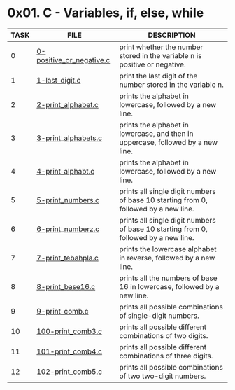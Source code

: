 # 0x01. C - Variables, if, else, while

| TASK | FILE                                                   | DESCRIPTION                                                                         |
| ---- | ------------------------------------------------------ | ----------------------------------------------------------------------------------- |
| 0    | [0-positive_or_negative.c](./0-positive_or_negative.c) | print whether the number stored in the variable n is positive or negative.          |
| 1    | [1-last_digit.c](./1-last_digit.c)                     | print the last digit of the number stored in the variable n.                        |
| 2    | [2-print_alphabet.c](./2-print_alphabet.c)             | prints the alphabet in lowercase, followed by a new line.                           |
| 3    | [3-print_alphabets.c](./3-print_alphabets.c)           | prints the alphabet in lowercase, and then in uppercase, followed by a new line.    |
| 4    | [4-print_alphabt.c](./4-print_alphabt.c)               | prints the alphabet in lowercase, followed by a new line.                           |
| 5    | [5-print_numbers.c](./5-print_numbers.c)               | prints all single digit numbers of base 10 starting from 0, followed by a new line. |
| 6    | [6-print_numberz.c](./6-print_numberz.c)               | prints all single digit numbers of base 10 starting from 0, followed by a new line. |
| 7    | [7-print_tebahpla.c](./7-print_tebahpla.c)             | prints the lowercase alphabet in reverse, followed by a new line.                   |
| 8    | [8-print_base16.c](./8-print_base16.c)                 | prints all the numbers of base 16 in lowercase, followed by a new line.             |
| 9    | [9-print_comb.c](./9-print_comb.c)                     | prints all possible combinations of single-digit numbers.                           |
| 10   | [100-print_comb3.c](./100-print_comb3.c)               | prints all possible different combinations of two digits.                           |
| 11   | [101-print_comb4.c](./101-print_comb4.c)               | prints all possible different combinations of three digits.                         |
| 12   | [102-print_comb5.c](./102-print_comb5.c)               | prints all possible combinations of two two-digit numbers.                          |

